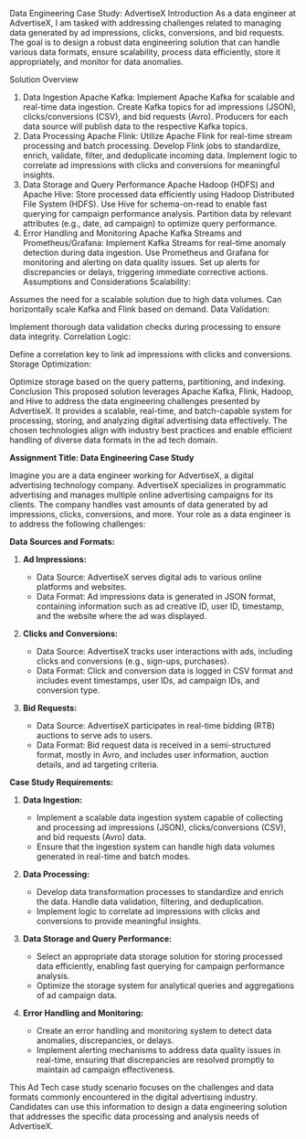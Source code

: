 Data Engineering Case Study: AdvertiseX
Introduction
As a data engineer at AdvertiseX, I am tasked with addressing challenges related to managing data generated by ad impressions, clicks, conversions, and bid requests. The goal is to design a robust data engineering solution that can handle various data formats, ensure scalability, process data efficiently, store it appropriately, and monitor for data anomalies.

Solution Overview
1. Data Ingestion
Apache Kafka:
Implement Apache Kafka for scalable and real-time data ingestion.
Create Kafka topics for ad impressions (JSON), clicks/conversions (CSV), and bid requests (Avro).
Producers for each data source will publish data to the respective Kafka topics.
2. Data Processing
Apache Flink:
Utilize Apache Flink for real-time stream processing and batch processing.
Develop Flink jobs to standardize, enrich, validate, filter, and deduplicate incoming data.
Implement logic to correlate ad impressions with clicks and conversions for meaningful insights.
3. Data Storage and Query Performance
Apache Hadoop (HDFS) and Apache Hive:
Store processed data efficiently using Hadoop Distributed File System (HDFS).
Use Hive for schema-on-read to enable fast querying for campaign performance analysis.
Partition data by relevant attributes (e.g., date, ad campaign) to optimize query performance.
4. Error Handling and Monitoring
Apache Kafka Streams and Prometheus/Grafana:
Implement Kafka Streams for real-time anomaly detection during data ingestion.
Use Prometheus and Grafana for monitoring and alerting on data quality issues.
Set up alerts for discrepancies or delays, triggering immediate corrective actions.
Assumptions and Considerations
Scalability:

Assumes the need for a scalable solution due to high data volumes.
Can horizontally scale Kafka and Flink based on demand.
Data Validation:

Implement thorough data validation checks during processing to ensure data integrity.
Correlation Logic:

Define a correlation key to link ad impressions with clicks and conversions.
Storage Optimization:

Optimize storage based on the query patterns, partitioning, and indexing.
Conclusion
This proposed solution leverages Apache Kafka, Flink, Hadoop, and Hive to address the data engineering challenges presented by AdvertiseX. It provides a scalable, real-time, and batch-capable system for processing, storing, and analyzing digital advertising data effectively. The chosen technologies align with industry best practices and enable efficient handling of diverse data formats in the ad tech domain.






**Assignment Title: Data Engineering Case Study**

Imagine you are a data engineer working for AdvertiseX, a digital advertising technology company. AdvertiseX specializes in programmatic advertising and manages multiple online advertising campaigns for its clients. The company handles vast amounts of data generated by ad impressions, clicks, conversions, and more. Your role as a data engineer is to address the following challenges:

**Data Sources and Formats:**

1. **Ad Impressions:**

   - Data Source: AdvertiseX serves digital ads to various online platforms and websites.
   - Data Format: Ad impressions data is generated in JSON format, containing information such as ad creative ID, user ID, timestamp, and the website where the ad was displayed.

2. **Clicks and Conversions:**

   - Data Source: AdvertiseX tracks user interactions with ads, including clicks and conversions (e.g., sign-ups, purchases).
   - Data Format: Click and conversion data is logged in CSV format and includes event timestamps, user IDs, ad campaign IDs, and conversion type.

3. **Bid Requests:**
   - Data Source: AdvertiseX participates in real-time bidding (RTB) auctions to serve ads to users.
   - Data Format: Bid request data is received in a semi-structured format, mostly in Avro, and includes user information, auction details, and ad targeting criteria.

**Case Study Requirements:**

1. **Data Ingestion:**

   - Implement a scalable data ingestion system capable of collecting and processing ad impressions (JSON), clicks/conversions (CSV), and bid requests (Avro) data.
   - Ensure that the ingestion system can handle high data volumes generated in real-time and batch modes.

2. **Data Processing:**

   - Develop data transformation processes to standardize and enrich the data. Handle data validation, filtering, and deduplication.
   - Implement logic to correlate ad impressions with clicks and conversions to provide meaningful insights.

3. **Data Storage and Query Performance:**

   - Select an appropriate data storage solution for storing processed data efficiently, enabling fast querying for campaign performance analysis.
   - Optimize the storage system for analytical queries and aggregations of ad campaign data.

4. **Error Handling and Monitoring:**
   - Create an error handling and monitoring system to detect data anomalies, discrepancies, or delays.
   - Implement alerting mechanisms to address data quality issues in real-time, ensuring that discrepancies are resolved promptly to maintain ad campaign effectiveness.

This Ad Tech case study scenario focuses on the challenges and data formats commonly encountered in the digital advertising industry. Candidates can use this information to design a data engineering solution that addresses the specific data processing and analysis needs of AdvertiseX.

